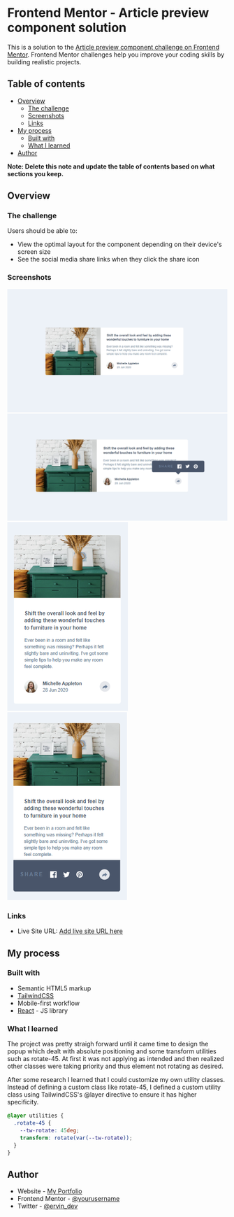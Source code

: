 # Frontend Mentor - Article preview component solution

This is a solution to the [Article preview component challenge on Frontend Mentor](https://www.frontendmentor.io/challenges/article-preview-component-dYBN_pYFT). Frontend Mentor challenges help you improve your coding skills by building realistic projects. 

## Table of contents

- [Overview](#overview)
  - [The challenge](#the-challenge)
  - [Screenshots](#screenshot)
  - [Links](#links)
- [My process](#my-process)
  - [Built with](#built-with)
  - [What I learned](#what-i-learned)
- [Author](#author)


**Note: Delete this note and update the table of contents based on what sections you keep.**

## Overview

### The challenge

Users should be able to:

- View the optimal layout for the component depending on their device's screen size
- See the social media share links when they click the share icon

### Screenshots

![](./public/images/finished-desktop.png)
![](./public/images/finished-desktop-active.png)
![](./public/images/finished-mobile.png)
![](./public/images/finished-mobile-active.png)


### Links

- Live Site URL: [Add live site URL here](https://your-live-site-url.com)

## My process

### Built with

- Semantic HTML5 markup
- [TailwindCSS](https://tailwindcss.com/)
- Mobile-first workflow
- [React](https://reactjs.org/) - JS library


### What I learned

The project was pretty straigh forward until it came time to design the popup which dealt with absolute positioning and some transform utilities such as rotate-45.  At first it was not applying as intended and then realized other classes were taking priority and thus element not rotating as desired.

After some research I learned that I could customize my own utility classes.  Instead of defining a custom class like rotate-45, I defined a custom utility class using TailwindCSS's @layer directive to ensure it has higher specificity. 

```css
@layer utilities {
  .rotate-45 {
    --tw-rotate: 45deg;
    transform: rotate(var(--tw-rotate));
  }
}
```

## Author

- Website - [My Portfolio](https://ervin-dev.netlify.app/)
- Frontend Mentor - [@yourusername](https://www.frontendmentor.io/profile/yourusername)
- Twitter - [@ervin_dev](https://twitter.com/ervin_dev)
